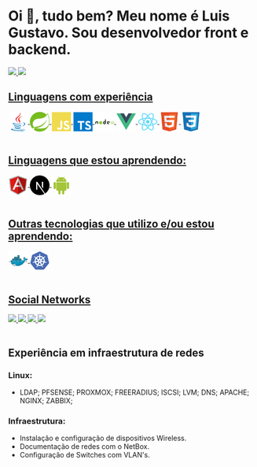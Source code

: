 # Oi 👋, tudo bem? Meu nome é Luis Gustavo. Sou desenvolvedor front e backend.

<div>
  <a href="https://github.com/luis-gustavo-sales-dev">
  <img height="180" src="https://github-readme-stats.vercel.app/api?username=luis-gustavo-sales-dev&show_icons=true&theme=dracula">
  <img height="180" src="https://github-readme-stats.vercel.app/api/top-langs/?username=luis-gustavo-sales-dev&layout=compact&theme=dracula">
</div>
  
## Linguagens com experiência
  
<div>
    <img align="center" alt="java" height="40" src="https://raw.githubusercontent.com/devicons/devicon/master/icons/java/java-original.svg" style="max-width: 100%;">
    <img align="center" alt="spring" height="40" src="https://raw.githubusercontent.com/devicons/devicon/master/icons/spring/spring-original.svg" style="max-width: 100%;">
    <img align="center" alt="Rafa-Js" height="40" src="https://raw.githubusercontent.com/devicons/devicon/master/icons/javascript/javascript-plain.svg" style="max-width: 100%;">
    <img align="center" alt="Rafa-Ts" height="40" src="https://raw.githubusercontent.com/devicons/devicon/master/icons/typescript/typescript-plain.svg" style="max-width: 100%;">
    <img align="center" alt="Rafa-Ts" height="40" src="https://raw.githubusercontent.com/devicons/devicon/master/icons/nodejs/nodejs-original-wordmark.svg" style="max-width: 100%;">
    <img align="center" alt="vue" height="40" src="https://raw.githubusercontent.com/devicons/devicon/master/icons/vuejs/vuejs-original.svg" style="max-width: 100%;">
    <img align="center" alt="Rafa-React" height="40" src="https://raw.githubusercontent.com/devicons/devicon/master/icons/react/react-original.svg" style="max-width: 100%;">
    <img align="center" alt="Rafa-HTML" height="40" src="https://raw.githubusercontent.com/devicons/devicon/master/icons/html5/html5-original.svg" style="max-width: 100%;">
    <img align="center" alt="Rafa-CSS" height="40" src="https://raw.githubusercontent.com/devicons/devicon/master/icons/css3/css3-original.svg" style="max-width: 100%;">
  
</div>
  
<br>
  
## Linguagens que estou aprendendo:
  
<div>
  <img align="center" alt="Rafa-CSS" height="40" src="https://raw.githubusercontent.com/devicons/devicon/master/icons/angularjs/angularjs-original.svg" style="max-width: 100%;">
  <img align="center" alt="Rafa-CSS" height="40" src="https://raw.githubusercontent.com/devicons/devicon/master/icons/nextjs/nextjs-original.svg" style="max-width: 100%;">
  <img align="center" alt="Rafa-CSS" height="40" src="https://github.com/devicons/devicon/blob/master/icons/android/android-original.svg" style="max-width: 100%;">
</div>
<br>
  
## Outras tecnologias que utilizo e/ou estou aprendendo:
  
<div>
  <img align="center" alt="Rafa-CSS" height="40" src="https://raw.githubusercontent.com/devicons/devicon/master/icons/docker/docker-original.svg" style="max-width: 100%;">
  <img align="center" alt="Rafa-CSS" height="40" src="https://raw.githubusercontent.com/devicons/devicon/master/icons/kubernetes/kubernetes-plain.svg" style="max-width: 100%;">
</div>
  
<br>
  
## Social Networks
  
<div>
  <a href="https://www.youtube.com/channel/UC_-uuuZbY0AAt9CViNzvc-Q" rel="nofollow">
    <img src="https://camo.githubusercontent.com/d79c5549652f9c7690992eb49571d216a70a480681561cbd93bfbfc77c491e54/68747470733a2f2f696d672e736869656c64732e696f2f62616467652f596f75547562652d4646303030303f7374796c653d666f722d7468652d6261646765266c6f676f3d796f7574756265266c6f676f436f6c6f723d7768697465" data-canonical-src="https://img.shields.io/badge/YouTube-FF0000?style=for-the-badge&amp;logo=youtube&amp;logoColor=white" style="max-width: 100%;">
  </a>
  <a href="https://www.instagram.com/luis.gustavo.sales.dev" rel="nofollow">
    <img src="https://camo.githubusercontent.com/acaa286597b43c96dc02b69b90de15a65c52063e31835b763a061cc815f64bac/68747470733a2f2f696d672e736869656c64732e696f2f62616467652f2d496e7374616772616d2d2532334534343035463f7374796c653d666f722d7468652d6261646765266c6f676f3d696e7374616772616d266c6f676f436f6c6f723d7768697465" data-canonical-src="https://img.shields.io/badge/-Instagram-%23E4405F?style=for-the-badge&amp;logo=instagram&amp;logoColor=white" style="max-width: 100%;">
  </a>
  <a href="https://www.linkedin.com/in/luis-gustavo-sales-de-souza-fran%C3%A7a-7a8098226/" rel="nofollow">
    <img src="https://camo.githubusercontent.com/c00f87aeebbec37f3ee0857cc4c20b21fefde8a96caf4744383ebfe44a47fe3f/68747470733a2f2f696d672e736869656c64732e696f2f62616467652f2d4c696e6b6564496e2d2532333030373742353f7374796c653d666f722d7468652d6261646765266c6f676f3d6c696e6b6564696e266c6f676f436f6c6f723d7768697465" data-canonical-src="https://img.shields.io/badge/-LinkedIn-%230077B5?style=for-the-badge&amp;logo=linkedin&amp;logoColor=white" style="max-width: 100%;">   </a>
  <a href="mailto:luisgssf@gmail.com">
    <img src="https://camo.githubusercontent.com/927d6b3961fa048ff7303daf291cb5869dfa25018997cf8c1373c2f6a85b1458/68747470733a2f2f696d672e736869656c64732e696f2f62616467652f2d476d61696c2d2532333333333f7374796c653d666f722d7468652d6261646765266c6f676f3d676d61696c266c6f676f436f6c6f723d7768697465" data-canonical-src="https://img.shields.io/badge/-Gmail-%23333?style=for-the-badge&amp;logo=gmail&amp;logoColor=white" style="max-width: 100%;">
  </a>
</div>
  <br>
  
## Experiência em infraestrutura de redes

### Linux:
  
  - LDAP; PFSENSE; PROXMOX; FREERADIUS; ISCSI; LVM; DNS; APACHE; NGINX; ZABBIX;
  
### Infraestrutura:
  
  - Instalação e configuração de dispositivos Wireless.
  - Documentação de redes com o NetBox.
  - Configuração de Switches com VLAN's.
